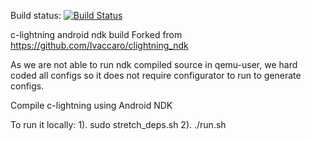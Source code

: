 Build status: [![Build Status](https://travis-ci.org/hihidev/clightning_ndk_build.svg?branch=master)](https://travis-ci.org/hihidev/clightning_ndk_build)

c-lightning android ndk build
Forked from https://github.com/lvaccaro/clightning_ndk

As we are not able to run ndk compiled source in qemu-user, we hard coded all configs so it does not require configurator to run to generate configs.

Compile c-lightning using Android NDK

To run it locally:
1). sudo stretch_deps.sh
2). ./run.sh
